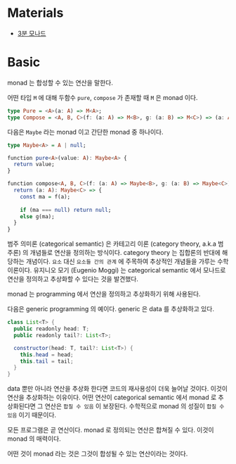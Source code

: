# Materials

* [3분 모나드](https://overcurried.com/3%EB%B6%84%20%EB%AA%A8%EB%82%98%EB%93%9C/)

# Basic

monad 는 합성할 수 있는 연산을 말한다.

어떤 타입 `M` 에 대해 두함수 `pure`, `compose` 가 존재할 때 `M` 은 monad 이다.

```haskell
type Pure = <A>(a: A) => M<A>;
type Compose = <A, B, C>(f: (a: A) => M<B>, g: (a: B) => M<C>) => (a: A) => M<C>;
```

다음은 `Maybe` 라는 monad 이고 간단한 monad 중 하나이다.

```haskell
type Maybe<A> = A | null;

function pure<A>(value: A): Maybe<A> {
  return value;
}

function compose<A, B, C>(f: (a: A) => Maybe<B>, g: (a: B) => Maybe<C>): (a: A) => Maybe<C> {
  return (a: A): Maybe<C> => {
    const ma = f(a);
  
    if (ma === null) return null;
    else g(ma);
  }
}
```

범주 의미론 (categorical semantic) 은 카테고리 이론 (category theory, a.k.a 범주론) 의 개념들로 연산을 정의하는 방식이다. category theory 는 집합론의 반대에 해당하는 개념이다. `요소` 대신 `요소들 간의 관계` 에 주목하여 추상적인 개념들을 가루는 수학 이론이다. 유지니오 모기 (Eugenio Moggi) 는 categorical semantic 에서 모나드로 연산을 정의하고 추상화할 수 있다는 것을 발견했다.

monad 는 programming 에서 연산을 정의하고 추상화하기 위해 사용된다.

다음은 generic programming 의 예이다. generic 은 data 를 추상화하고 있다.

```java
class List<T> {
  public readonly head: T;
  public readonly tail?: List<T>;

  constructor(head: T, tail?: List<T>) {
    this.head = head;
    this.tail = tail;
  }
}
```

data 뿐만 아니라 연산을 추상화 한다면 코드의 재사용성이 더욱 늘어날 것이다. 이것이 연산을 추상화하는 이유이다. 어떤 연산이 categorical semantic 에서 monad 로 추상화된다면 그 연산은 `합칠 수 있음` 이 보장된다. 수학적으로 monad 의 성질이 `합칠 수 있음` 이기 때문이다.

모든 프로그램은 곧 연산이다. monad 로 정의되는 연산은 합쳐질 수 있다. 이것이 monad 의 매력이다.

어떤 것이 monad 라는 것은 그것이 합성될 수 있는 연산이라는 것이다.
